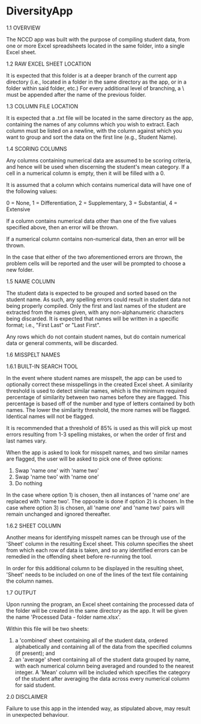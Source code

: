 # DiversityApp
1.1 OVERVIEW

The NCCD app was built with the purpose of compiling student data, from one or more Excel spreadsheets located in the same folder, into a
single Excel sheet.

1.2 RAW EXCEL SHEET LOCATION

It is expected that this folder is at a deeper branch of the current app directory (i.e., located in a folder in the same directory
as the app, or in a folder within said folder, etc.) For every additional level of branching, a \\ must be appended after the name of 
the previous folder.

1.3 COLUMN FILE LOCATION

It is expected that a .txt file will be located in the same directory as the app, containing the names of any columns which you wish to extract.
Each column must be listed on a newline, with the column against which you want to group and sort the data on the first line (e.g., Student Name).

1.4 SCORING COLUMNS

Any columns containing numerical data are assumed to be scoring criteria, and hence will be used when discerning the student's mean category.
If a cell in a numerical column is empty, then it will be filled with a 0.

It is assumed that a column which contains numerical data will have one of the following values:

0 = None,
1 = Differentiation,
2 = Supplementary,
3 = Substantial,
4 = Extensive

If a column contains numerical data other than one of the five values specified above, then an error will be thrown.

If a numerical column contains non-numerical data, then an error will be thrown.

In the case that either of the two aforementioned errors are thrown, the problem cells will be reported and the user will be prompted to choose
a new folder. 

1.5 NAME COLUMN

The student data is expected to be grouped and sorted based on the student name. As such, any spelling errors could result in student data not being
properly compiled. Only the first and last names of the student are extracted from the names given, with any non-alphanumeric characters being discarded.
It is expected that names will be written in a specific format; i.e., "First Last" or "Last First".

Any rows which do not contain student names, but do contain numerical data or general comments, will be discarded.

1.6 MISSPELT NAMES

1.6.1 BUILT-IN SEARCH TOOL

In the event where student names are misspelt, the app can be used to optionally correct these misspellings in the created Excel sheet.
A similarity threshold is used to detect similar names, which is the minimum required percentage of similarity between two names before they are flagged.
This percentage is based off of the number and type of letters contained by both names. The lower the similarity threshold, the more names will be flagged.
Identical names will not be flagged.

It is recommended that a threshold of 85% is used as this will pick up most errors resulting from 1-3 spelling mistakes, or when the order of
first and last names vary.

When the app is asked to look for misspelt names, and two similar names are flagged, the user will be asked to pick one of three options:

1) Swap 'name one' with 'name two'
2) Swap 'name two' with 'name one'
3) Do nothing

In the case where option 1) is chosen, then all instances of 'name one' are replaced with 'name two'. The opposite is done if option 2) is chosen.
In the case where option 3) is chosen, all 'name one' and 'name two' pairs will remain unchanged and ignored thereafter.

1.6.2 SHEET COLUMN

Another means for identifying misspelt names can be through use of the 'Sheet' column in the resulting Excel sheet.
This column specifies the sheet from which each row of data is taken, and so any identified errors can be remedied in the offending sheet before
re-running the tool.

In order for this additional column to be displayed in the resulting sheet, 'Sheet' needs to be included on one of the lines of the text file containing
the column names.

1.7 OUTPUT

Upon running the program, an Excel sheet containing the processed data of the folder will be created in the same directory as the app.
It will be given the name 'Processed Data - folder name.xlsx'.

Within this file will be two sheets:

1) a 'combined' sheet containing all of the student data, ordered alphabetically and containing all of the data from the specified columns (if present);
   and
2) an 'average' sheet containing all of the student data grouped by name, with each numerical column being averaged and rounded to the nearest integer.
   A 'Mean' column will be included which specifies the category of the student after averaging the data across every numerical column for said student.


2.0 DISCLAIMER

Failure to use this app in the intended way, as stipulated above, may result in unexpected behaviour.
